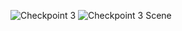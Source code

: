 ![Checkpoint 3](https://github.com/diveshbadod97/Global-Illumination/blob/master/Checkpoint2/"PhongShading.png")
![Checkpoint 3 Scene](https://github.com/diveshbadod97/Global-Illumination/blob/master/Checkpoint2/PhongShadingScence.png)
